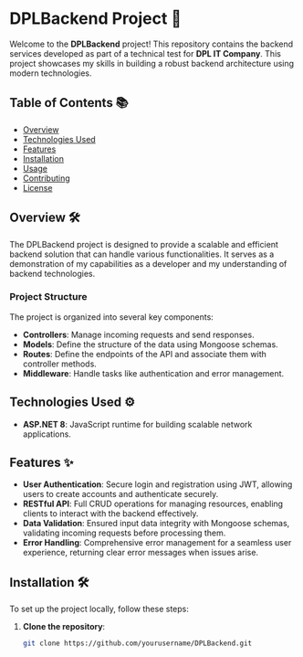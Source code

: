 # DPLBackend Project 🚀

Welcome to the **DPLBackend** project! This repository contains the backend services developed as part of a technical test for **DPL IT Company**. This project showcases my skills in building a robust backend architecture using modern technologies.

## Table of Contents 📚
- [Overview](#overview)
- [Technologies Used](#technologies-used)
- [Features](#features)
- [Installation](#installation)
- [Usage](#usage)
- [Contributing](#contributing)
- [License](#license)

## Overview 🛠️
The DPLBackend project is designed to provide a scalable and efficient backend solution that can handle various functionalities. It serves as a demonstration of my capabilities as a developer and my understanding of backend technologies.

### Project Structure
The project is organized into several key components:
- **Controllers**: Manage incoming requests and send responses.
- **Models**: Define the structure of the data using Mongoose schemas.
- **Routes**: Define the endpoints of the API and associate them with controller methods.
- **Middleware**: Handle tasks like authentication and error management.

## Technologies Used ⚙️
- **ASP.NET 8**: JavaScript runtime for building scalable network applications.


## Features ✨
- **User Authentication**: Secure login and registration using JWT, allowing users to create accounts and authenticate securely.
- **RESTful API**: Full CRUD operations for managing resources, enabling clients to interact with the backend effectively.
- **Data Validation**: Ensured input data integrity with Mongoose schemas, validating incoming requests before processing them.
- **Error Handling**: Comprehensive error management for a seamless user experience, returning clear error messages when issues arise.

## Installation 🛠️
To set up the project locally, follow these steps:

1. **Clone the repository**:
   ```bash
   git clone https://github.com/yourusername/DPLBackend.git
